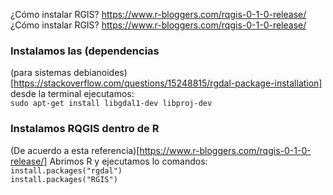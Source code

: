 




¿Cómo instalar RGIS? https://www.r-bloggers.com/rqgis-0-1-0-release/
¿Cómo instalar RGIS? https://www.r-bloggers.com/rqgis-0-1-0-release/

### Instalamos las  (dependencias 
(para sistemas debianoides)[https://stackoverflow.com/questions/15248815/rgdal-package-installation] desde la terminal ejecutamos:  
```sudo apt-get install libgdal1-dev libproj-dev```  

### Instalamos RQGIS dentro de R
(De acuerdo a esta referencia)[https://www.r-bloggers.com/rqgis-0-1-0-release/] Abrimos R y ejecutamos lo comandos:  
```install.packages("rgdal")```  
```install.packages("RGIS")```  


